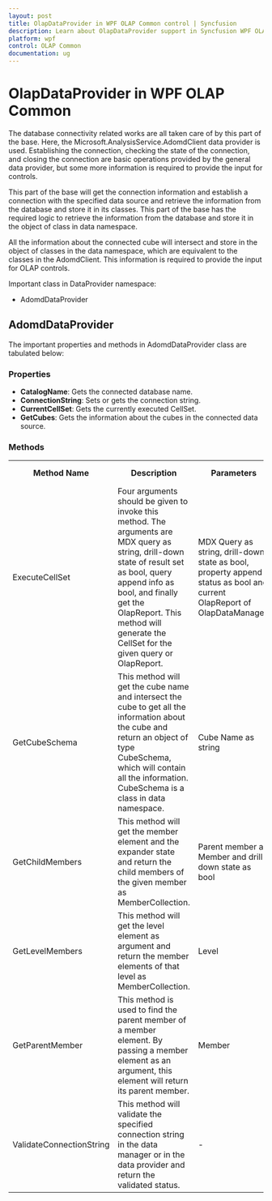 ```yaml
---
layout: post
title: OlapDataProvider in WPF OLAP Common control | Syncfusion
description: Learn about OlapDataProvider support in Syncfusion WPF OLAP Common control, its elements and more details.
platform: wpf
control: OLAP Common
documentation: ug
---
```


# OlapDataProvider in WPF OLAP Common

The database connectivity related works are all taken care of by this part of the base. Here, the  Microsoft.AnalysisService.AdomdClient data provider is used. Establishing the connection, checking the state of the connection, and closing the connection are basic operations provided by the general data provider, but some more information is required to provide the input for controls.

This part of the base will get the connection information and establish a connection with the specified data source and retrieve the information from the database and store it in its classes. This part of the base has the required logic to retrieve the information from the database and store it in the object of class in data namespace.

 All the information about the connected cube will intersect and store in the object of classes in the data namespace, which are equivalent to the classes in the AdomdClient. This information is required to provide the input for OLAP controls.

Important class in DataProvider namespace:

* AdomdDataProvider

## AdomdDataProvider

The important properties and methods in AdomdDataProvider class are tabulated below:

###  Properties

* **CatalogName**: Gets the connected database name.
* **ConnectionString**: Sets or gets the connection string.
* **CurrentCellSet**: Gets the currently executed CellSet.
* **GetCubes**: Gets the information about the cubes in the connected data source.


### Methods



<table>
<tr>
<th>
Method Name</th><th>
Description</th><th>
Parameters</th><th>
Return Type</th><th>
Reference Link</th></tr>
<tr>
<td>
ExecuteCellSet</td><td>
Four arguments should be given to invoke this method. The arguments are MDX query as string, drill-down state of result set as bool, query append info as bool, and finally get the OlapReport. This method will generate the CellSet for the given query or OlapReport.</td><td>
MDX Query as string, drill-down state as bool, property append status as bool and current OlapReport of OlapDataManager.</td><td>
CellSet</td><td>
-</td></tr>
<tr>
<td>
GetCubeSchema</td><td>
This method will get the cube name and intersect the cube to get all the information about the cube and return an object of type CubeSchema, which will contain all the information. CubeSchema is a class in data namespace.</td><td>
Cube Name as string</td><td>
CubeSchema</td><td>
-</td></tr>
<tr>
<td>
GetChildMembers</td><td>
This method will get the member element and the expander state and return the child members of the given member as MemberCollection.</td><td>
Parent member as Member and drill down state as bool</td><td>
MemberCollection</td><td>
-</td></tr>
<tr>
<td>
GetLevelMembers</td><td>
This method will get the level element as argument and return the member elements of that level as MemberCollection.</td><td>
Level</td><td>
MemberCollection</td><td>
-</td></tr>
<tr>
<td>
GetParentMember</td><td>
This method is used to find the parent member of a member element. By passing a member element as an argument, this element will return its parent member.</td><td>
Member</td><td>
Member</td><td>
-</td></tr>
<tr>
<td>
ValidateConnectionString</td><td>
This method will validate the specified connection string in the data manager or in the data provider and return the validated status.</td><td>
-</td><td>
bool</td><td>
-</td></tr>
</table>


